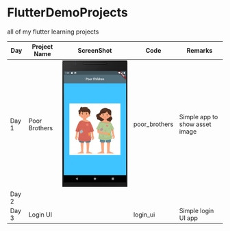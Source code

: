 # FlutterDemoProjects
all of my flutter learning projects

| Day  | Project Name  | ScreenShot  | Code  | Remarks  |
|------|---------------|-------------|-------|----------|
| Day 1 | Poor Brothers  |  ![](./screenshots/poor_brothers.png) | poor_brothers  |  Simple app to show asset image |
| Day 2 |   |   |   |   |
| Day 3 | Login UI  | ![]()  | login_ui  | Simple login UI app  |
